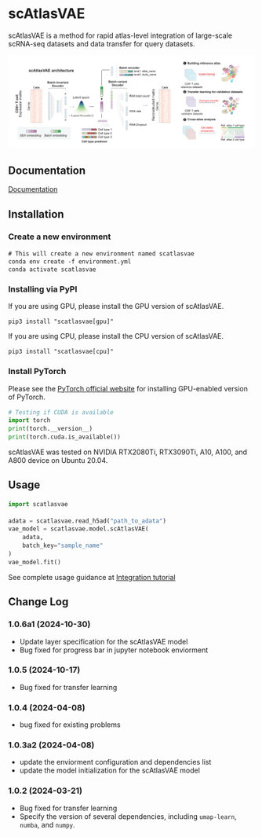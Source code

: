 # scAtlasVAE

scAtlasVAE is a method for rapid atlas-level integration of large-scale scRNA-seq datasets and data transfer for query datasets. 

<img src="./docs/source/_static/imgs/scAtlasVAE.png" alt="TCRDeepInsight" style="zoom:150%;" />


## Documentation

[Documentation](https://scatlasvae.readthedocs.io/en/latest/)

## Installation

### Create a new environment

```shell
# This will create a new environment named scatlasvae
conda env create -f environment.yml 
conda activate scatlasvae
```

### Installing via PyPI

If you are using GPU, please install the GPU version of scAtlasVAE.
```shell
pip3 install "scatlasvae[gpu]"
```

If you are using CPU, please install the CPU version of scAtlasVAE.
```shell
pip3 install "scatlasvae[cpu]"
```


### Install PyTorch 

Please see the [PyTorch official website](https://pytorch.org/) for installing GPU-enabled version of PyTorch.

```python
# Testing if CUDA is available
import torch
print(torch.__version__)
print(torch.cuda.is_available())
```

scAtlasVAE was tested on NVIDIA RTX2080Ti, RTX3090Ti, A10, A100, and A800 device on Ubuntu 20.04.

## Usage

```python
import scatlasvae

adata = scatlasvae.read_h5ad("path_to_adata")
vae_model = scatlasvae.model.scAtlasVAE(
    adata,
    batch_key="sample_name"
)
vae_model.fit()
```

See complete usage guidance at [Integration tutorial](https://scatlasvae.readthedocs.io/en/latest/gex_integration.html)

## Change Log

### 1.0.6a1 (2024-10-30)

- Update layer specification for the scAtlasVAE model
- Bug fixed for progress bar in jupyter notebook enviorment

### 1.0.5 (2024-10-17)

- Bug fixed for transfer learning

### 1.0.4 (2024-04-08)

- bug fixed for existing problems

### 1.0.3a2 (2024-04-08)

- update the enviorment configuration and dependencies list
- update the model initialization for the scAtlasVAE model

### 1.0.2 (2024-03-21)

- Bug fixed for transfer learning
- Specify the version of several dependencies, including `umap-learn`, `numba`, and `numpy`.
